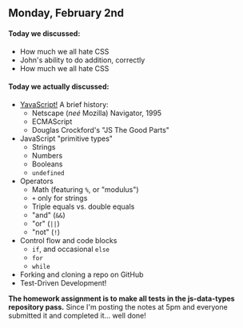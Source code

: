 ## Monday, February 2nd

#### Today we discussed:

* How much we all hate CSS
* John's ability to do addition, correctly
* How much we all hate CSS

#### Today we actually discussed:

* [YavaScript!](https://www.destroyallsoftware.com/talks/the-birth-and-death-of-javascript) A brief history:
    * Netscape (*neé* Mozilla) Navigator, 1995
    * ECMAScript
    * Douglas Crockford's "JS The Good Parts"
* JavaScript "primitive types"
    * Strings
    * Numbers
    * Booleans
    * `undefined`
* Operators
    * Math (featuring `%`, or "modulus")
    * `+` only for strings
    * Triple equals vs. double equals
    * "and" (`&&`)
    * "or" (`||`)
    * "not" (`!`)
* Control flow and code blocks
    * `if`, and occasional `else`
    * `for`
    * `while`
* Forking and cloning a repo on GitHub
* Test-Driven Development!

**The homework assignment is to make all tests in the js-data-types repository pass.** Since I'm posting the notes at 5pm and everyone submitted it and completed it... well done!

